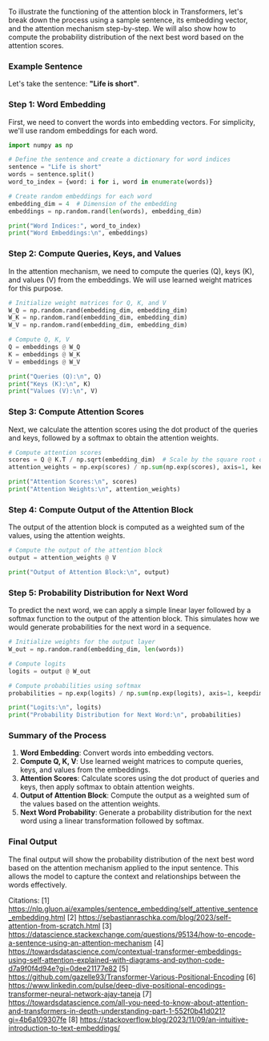 To illustrate the functioning of the attention block in Transformers, let's break down the process using a sample sentence, its embedding vector, and the attention mechanism step-by-step. We will also show how to compute the probability distribution of the next best word based on the attention scores.

### Example Sentence

Let's take the sentence: **"Life is short"**.

### Step 1: Word Embedding

First, we need to convert the words into embedding vectors. For simplicity, we'll use random embeddings for each word.

```python
import numpy as np

# Define the sentence and create a dictionary for word indices
sentence = "Life is short"
words = sentence.split()
word_to_index = {word: i for i, word in enumerate(words)}

# Create random embeddings for each word
embedding_dim = 4  # Dimension of the embedding
embeddings = np.random.rand(len(words), embedding_dim)

print("Word Indices:", word_to_index)
print("Word Embeddings:\n", embeddings)
```

### Step 2: Compute Queries, Keys, and Values

In the attention mechanism, we need to compute the queries (Q), keys (K), and values (V) from the embeddings. We will use learned weight matrices for this purpose.

```python
# Initialize weight matrices for Q, K, and V
W_Q = np.random.rand(embedding_dim, embedding_dim)
W_K = np.random.rand(embedding_dim, embedding_dim)
W_V = np.random.rand(embedding_dim, embedding_dim)

# Compute Q, K, V
Q = embeddings @ W_Q
K = embeddings @ W_K
V = embeddings @ W_V

print("Queries (Q):\n", Q)
print("Keys (K):\n", K)
print("Values (V):\n", V)
```

### Step 3: Compute Attention Scores

Next, we calculate the attention scores using the dot product of the queries and keys, followed by a softmax to obtain the attention weights.

```python
# Compute attention scores
scores = Q @ K.T / np.sqrt(embedding_dim)  # Scale by the square root of the dimension
attention_weights = np.exp(scores) / np.sum(np.exp(scores), axis=1, keepdims=True)  # Softmax

print("Attention Scores:\n", scores)
print("Attention Weights:\n", attention_weights)
```

### Step 4: Compute Output of the Attention Block

The output of the attention block is computed as a weighted sum of the values, using the attention weights.

```python
# Compute the output of the attention block
output = attention_weights @ V

print("Output of Attention Block:\n", output)
```

### Step 5: Probability Distribution for Next Word

To predict the next word, we can apply a simple linear layer followed by a softmax function to the output of the attention block. This simulates how we would generate probabilities for the next word in a sequence.

```python
# Initialize weights for the output layer
W_out = np.random.rand(embedding_dim, len(words))

# Compute logits
logits = output @ W_out

# Compute probabilities using softmax
probabilities = np.exp(logits) / np.sum(np.exp(logits), axis=1, keepdims=True)

print("Logits:\n", logits)
print("Probability Distribution for Next Word:\n", probabilities)
```

### Summary of the Process

1. **Word Embedding**: Convert words into embedding vectors.
2. **Compute Q, K, V**: Use learned weight matrices to compute queries, keys, and values from the embeddings.
3. **Attention Scores**: Calculate scores using the dot product of queries and keys, then apply softmax to obtain attention weights.
4. **Output of Attention Block**: Compute the output as a weighted sum of the values based on the attention weights.
5. **Next Word Probability**: Generate a probability distribution for the next word using a linear transformation followed by softmax.

### Final Output

The final output will show the probability distribution of the next best word based on the attention mechanism applied to the input sentence. This allows the model to capture the context and relationships between the words effectively.

Citations:
[1] https://nlp.gluon.ai/examples/sentence_embedding/self_attentive_sentence_embedding.html
[2] https://sebastianraschka.com/blog/2023/self-attention-from-scratch.html
[3] https://datascience.stackexchange.com/questions/95134/how-to-encode-a-sentence-using-an-attention-mechanism
[4] https://towardsdatascience.com/contextual-transformer-embeddings-using-self-attention-explained-with-diagrams-and-python-code-d7a9f0f4d94e?gi=0dee21177e82
[5] https://github.com/gazelle93/Transformer-Various-Positional-Encoding
[6] https://www.linkedin.com/pulse/deep-dive-positional-encodings-transformer-neural-network-ajay-taneja
[7] https://towardsdatascience.com/all-you-need-to-know-about-attention-and-transformers-in-depth-understanding-part-1-552f0b41d021?gi=4b6a109307fe
[8] https://stackoverflow.blog/2023/11/09/an-intuitive-introduction-to-text-embeddings/
